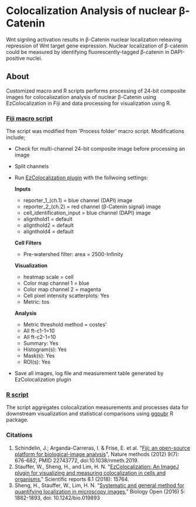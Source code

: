 # Colocalization Analysis of nuclear β-Catenin

Wnt signling activation results in β-Catenin nuclear localization releaving repression of Wnt target gene expression. Nuclear localization of β-catenin could be measured by identifying fluorescently-tagged β-catenin in DAPI-positive nuclei.

## About 
Customized macro and R scripts performs processing of 24-bit composite images for colocaliazation analysis of nuclear β-Catenin using EzColocalization in Fiji and data processing for visualization using R.

### [Fiji macro script](https://github.com/rgunaratna/Colocalization_Analysis/blob/main/Process_Folder_ezcoloc.ijm) 

The script was modified from 'Process folder' macro script. Modifications include; 

  - Check for multi-channel 24-bit composite image before processing an image 
  - Split channels 
  - Run [EzColocalization plugin](https://github.com/DrHanLim/EzColocalization) with the follwoing settings: 


    **Inputs**
      - reporter_1_(ch.1) = blue channel (DAPI) image 
      - reporter_2_(ch.2) = red channel (β-Catenin signal) image 
      - cell_identification_input = blue channel (DAPI) image 
      - alignthold1 = default 
      - alignthold2 = default 
      - alignthold4 = default 
    

    **Cell Filters** 
      - Pre-watershed filter: area = 2500-Infinity 
    
 
    **Visualization** 
      - heatmap scale = cell 
      - Color map channel 1 = blue 
      - Color map channel 2 = magenta 
      - Cell pixel intensity scatterplots: Yes 
      - Metric: tos
      

    **Analysis** 
      - Metric threshold method = costes'  
      - All ft-c1-1=10 
      - All ft-c2-1=10 
      - Summary: Yes 
      - Histogram(s): Yes 
      - Mask(s): Yes 
      - ROI(s): Yes 


  - Save all images, log file and measurement table generated by EzColocalization plugin 
    

### [R script](https://github.com/rgunaratna/Colocalization_Analysis/blob/main/dact1_bcat_colocalizatioin_data_process_plotting.R) 
 
The script aggregates colocalization measurements and processes data for downstream 
visualization and statistical comparisons using [ggpubr](https://github.com/kassambara/ggpubr) R package.


### Citations 

1.	Schindelin, J.; Arganda-Carreras, I. & Frise, E. et al. "[Fiji: an open-source platform for biological-image analysis](https://www.nature.com/articles/nmeth.2019)", Nature methods (2012) 9(7): 676-682, PMID 22743772, doi:10.1038/nmeth.2019.
2.	Stauffer, W., Sheng, H., and Lim, H. N. "[EzColocalization: An ImageJ plugin for visualizing and measuring colocalization in cells and organisms.](https://www.nature.com/articles/s41598-018-33592-8)" Scientific reports 8.1 (2018): 15764.
3.	Sheng, H., Stauffer, W., Lim, H. N. “[Systematic and general method for quantifying localization in microscopy images.](https://bio.biologists.org/content/5/12/1882)” Biology Open (2016) 5: 1882-1893, doi: 10.1242/bio.019893

